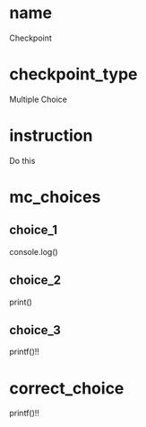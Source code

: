 # name
Checkpoint 

# checkpoint_type
Multiple Choice

# instruction
Do this    

# mc_choices

## choice_1
console.log()

## choice_2
print()

## choice_3
printf()!!

# correct_choice
printf()!!